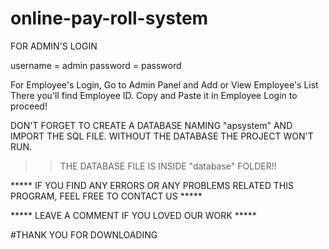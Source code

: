 # online-pay-roll-system
FOR ADMIN'S LOGIN

  username = admin
  password = password

For Employee's Login, Go to Admin Panel and Add or View Employee's List
There you'll find Employee ID. Copy and Paste it in Employee Login to proceed!

DON'T FORGET TO CREATE A DATABASE NAMING "apsystem" AND IMPORT THE SQL FILE.
WITHOUT THE DATABASE THE PROJECT WON'T RUN.

>>THE DATABASE FILE IS INSIDE "database" FOLDER!!

***** IF YOU FIND ANY ERRORS OR ANY PROBLEMS RELATED THIS PROGRAM, FEEL FREE TO CONTACT US *****  


***** LEAVE A COMMENT IF YOU LOVED OUR WORK *****






#THANK YOU FOR DOWNLOADING
